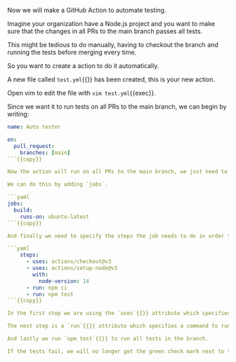 Now we will make a GitHub Action to automate testing.

Imagine your organization have a Node.js project and you want to make sure that the changes in all PRs to the main branch passes all tests.

This might be tedious to do manually, having to checkout the branch and running the tests before merging every time.

So you want to create a action to do it automatically.

A new file called `test.yml`{{}} has been created, this is your new action.

Open vim to edit the file with `vim test.yml`{{exec}}.

Since we want it to run tests on all PRs to the main branch, we can begin by writing:

```yaml
name: Auto tester

on:
  pull_request:
    branches: [main]
```{{copy}}

Now the action will run on all PRs to the main branch, we just need to specify *what* it is supposed to do on these PRs.

We can do this by adding `jobs`.

```yaml
jobs:
  build:
    runs-on: ubuntu-latest
```{{copy}}

And finally we need to specify the steps the job needs to do in order to run the tests.

```yaml
    steps:
      - uses: actions/checkout@v3
      - uses: actions/setup-node@v3
        with:
          node-version: 14
      - run: npm ci
      - run: npm test
```{{copy}}

In the first step we are using the `uses`{{}} attribute which specifies another action to use in our action, in this case we are using `actions/checkout@v3`{{}} which checks out the branch of the incoming PR for us. After that we use `actions/setup-node@v3`{{}} which sets up Node.js in our Ubuntu environment.

The next step is a `run`{{}} attribute which specifies a command to run, in this case `npm ci`{{}} which is a Node.js command to make a clean install.

And lastly we run `npm test`{{}} to run all tests in the branch.

If the tests fail, we will no longer get the green check mark next to the commit, it will now show up as a red cross mark.
